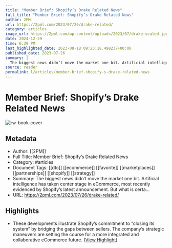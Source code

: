 ```yaml
---
title: "Member Brief: Shopify’s Drake Related News"
full_title: "Member Brief: Shopify’s Drake Related News"
author: 2PM
url: https://2pml.com/2023/07/26/drake-related/
category: articles
image_url: https://2pml.com/wp-content/uploads/2023/07/drake-scaled.jpg
date: 2024-12-29
time: 6:39 PM
last_highlighted_date: 2023-08-18 09:25:18.498237+00:00
published_date: 2023-07-26
summary: |
  The biggest news didn’t move the market one bit. Artificial intelligence has taken center stage in eCommerce, most recently evidenced by Shopify’s latest announcement. But what is certa…
source: reader
permalink: l/articles/member-brief-shopify-s-drake-related-news
---
```

# Member Brief: Shopify’s Drake Related News

![rw-book-cover](https://2pml.com/wp-content/uploads/2023/07/drake-scaled.jpg)

## Metadata
- Author: [[2PM]]
- Full Title: Member Brief: Shopify’s Drake Related News
- Category: #articles
- Document Tags: [[dtc]] [[ecommerce]] [[favorite]] [[marketplaces]] [[partnerships]] [[shopify]] [[strategy]] 
- Summary: The biggest news didn’t move the market one bit. Artificial intelligence has taken center stage in eCommerce, most recently evidenced by Shopify’s latest announcement. But what is certa…
- URL: https://2pml.com/2023/07/26/drake-related/

## Highlights
- These developments illustrate Shopify’s commitment to “closing its system” by bridging the gaps between sellers. The company’s strategic maneuvers are setting the course for a more integrated and collaborative eCommerce future. ([View Highlight](https://read.readwise.io/read/01h83zd7zp3n33qfcav96pvfja))


